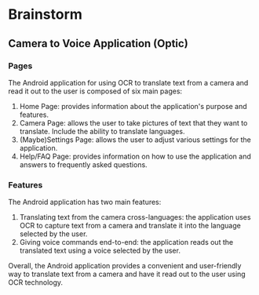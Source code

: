# Brainstorm

## Camera to Voice Application (Optic)

### Pages

The Android application for using OCR to translate text from a camera and read it out to the user is composed of six main pages:

1. Home Page: provides information about the application's purpose and features.
2. Camera Page: allows the user to take pictures of text that they want to translate. Include the ability to translate languages.
3. (Maybe)Settings Page: allows the user to adjust various settings for the application.
4. Help/FAQ Page: provides information on how to use the application and answers to frequently asked questions.


### Features

The Android application has two main features:

1. Translating text from the camera cross-languages: the application uses OCR to capture text from a camera and translate it into the language selected by the user.
2. Giving voice commands end-to-end: the application reads out the translated text using a voice selected by the user.

Overall, the Android application provides a convenient and user-friendly way to translate text from a camera and have it read out to the user using OCR technology.



